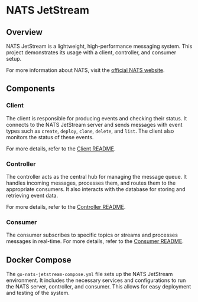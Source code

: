 # NATS JetStream

## Overview
NATS JetStream is a lightweight, high-performance messaging system. This project demonstrates its usage with a client, controller, and consumer setup.

For more information about NATS, visit the [official NATS website](https://nats.io/).

## Components

### Client
The client is responsible for producing events and checking their status. It connects to the NATS JetStream server and sends messages with event types such as `create`, `deploy`, `clone`, `delete`, and `list`. The client also monitors the status of these events.

For more details, refer to the [Client README](../client/README.md).

### Controller
The controller acts as the central hub for managing the message queue. It handles incoming messages, processes them, and routes them to the appropriate consumers. It also interacts with the database for storing and retrieving event data.

For more details, refer to the [Controller README](controller/README.md).

### Consumer
The consumer subscribes to specific topics or streams and processes messages in real-time. For more details, refer to the [Consumer README](consumer/README.md).

## Docker Compose
The `go-nats-jetstream-compose.yml` file sets up the NATS JetStream environment. It includes the necessary services and configurations to run the NATS server, controller, and consumer. This allows for easy deployment and testing of the system.